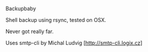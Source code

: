 Backupbaby

Shell backup using rsync, tested on OSX.

Never got really far.

Uses smtp-cli by Michal Ludvig [http://smtp-cli.logix.cz]
